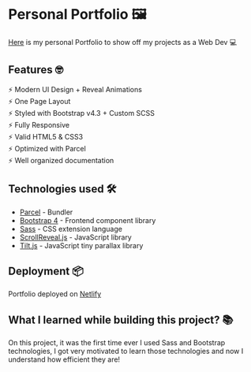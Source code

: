# Personal Portfolio 🖼️ 

[Here](https://rubasalisson.com/) is my personal Portfolio to show off my projects as a Web Dev 💻 

## Features 🤓

⚡️ Modern UI Design + Reveal Animations\
⚡️ One Page Layout\
⚡️ Styled with Bootstrap v4.3 + Custom SCSS\
⚡️ Fully Responsive\
⚡️ Valid HTML5 & CSS3\
⚡️ Optimized with Parcel\
⚡️ Well organized documentation

## Technologies used 🛠️

- [Parcel](https://parceljs.org/) - Bundler
- [Bootstrap 4](https://getbootstrap.com/docs/4.3/getting-started/introduction/) - Frontend component library
- [Sass](https://sass-lang.com/documentation) - CSS extension language
- [ScrollReveal.js](https://scrollrevealjs.org/) - JavaScript library
- [Tilt.js](https://gijsroge.github.io/tilt.js/) - JavaScript tiny parallax library 

## Deployment 📦 

Portfolio deployed on [Netlify](https://netlify.com) 

## What I learned while building this project? 📚

On this project, it was the first time ever I used Sass and Bootstrap technologies, I got very motivated to learn those technologies and now I understand how efficient they are!





